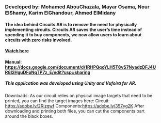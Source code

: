 ### Developed by: Mohamed AbouGhazala, Mayar Osama, Nour ElShamy, Karim ElGhandour, Ahmed ElMidany
#### The idea behind Circuits AR is to remove the need for physically implementing circuits. Circuits AR saves the user’s time instead of spending it to buy components, we now allow users to learn about circuits with zero risks involved.
#### [Watch here](https://youtu.be/w29PJQvJ5bo)
#### Manual: https://docs.google.com/document/d/1RHPQqoYLH5T8vS7NyadzDFJ4UR8I2HguDFpNqTP7z_E/edit?usp=sharing
##### This application was developed using Unity and Vufoira for AR. 
Downloads:
As our circuit relies on physical image targets that need to be printed, you can find the target images here:
Circuit: ​https://adobe.ly/2Rlzgwf Components: ​https://adobe.ly/357yg2K
After downloading and printing both files, you can cut the components part around the black boxes.
